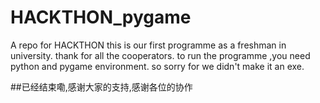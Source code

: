 # HACKTHON_pygame
A repo for HACKTHON
this is our first programme as a freshman in university.
thank for all the cooperators.
to run the programme ,you need python and pygame environment.
so sorry for we didn't make it an exe.

##已经结束嘞,感谢大家的支持,感谢各位的协作
